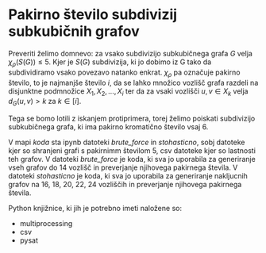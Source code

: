 # Pakirno število subdivizij subkubičnih grafov
Preveriti  želimo domnevo: za vsako subdivizijo subkubičnega grafa $G$ velja $\chi_\rho(S(G)) \leq 5$. Kjer je $S(G)$ subdivizija, ki jo dobimo iz G tako da subdividiramo vsako povezavo natanko enkrat. $\chi_\rho$ pa označuje pakirno število, to je najmanjše število $i$, da se lahko množico vozlišč grafa razdeli na disjunktne podmnožice $X_1, X_2, \dots, X_i$ ter da za vsaki vozlišči $u, v \in X_k$ velja $d_G(u, v) > k$ za $k \in [i]$.

Tega se bomo lotili z iskanjem protiprimera, torej želimo poiskati subdivizijo subkubičnega grafa, ki ima pakirno kromatično število vsaj 6.

V mapi *koda* sta ipynb datoteki *brute_force* in *stohasticno*, sobj datoteke kjer so shranjeni grafi s pakirnimm številom 5, csv datoteke kjer so lastnosti teh grafov. 
V datoteki *brute_force* je koda, ki sva jo uporabila za generiranje vseh grafov do 14 vozlišč in preverjanje njihovega pakirnega števila.
V datoteki *stohasticno* je koda, ki sva jo uporabila za generiranje nakljucnih grafov na 16, 18, 20, 22, 24 vozliščih in preverjanje njihovega pakirnega števila. 

Python knjižnice, ki jih je potrebno imeti naložene so:
- multiprocessing
- csv
- pysat
